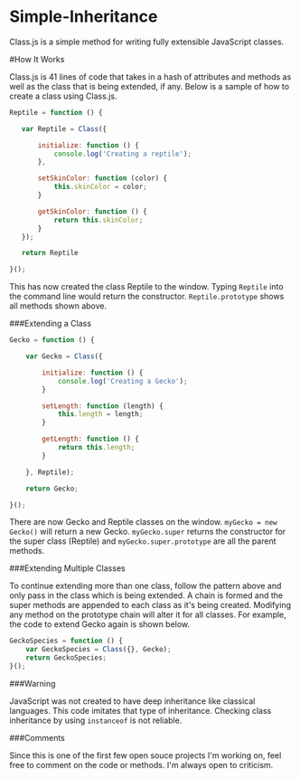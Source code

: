 Simple-Inheritance
==================

Class.js is a simple method for writing fully extensible JavaScript classes.

#How It Works

Class.js is 41 lines of code that takes in a hash of attributes and methods as well as the class that is being extended, if any. Below is a sample of how to create a class using Class.js.


 ```javascript
 Reptile = function () {

	var Reptile = Class({

		initialize: function () {
			console.log('Creating a reptile');
		},

		setSkinColor: function (color) {
			this.skinColor = color;
		}

		getSkinColor: function () {
			return this.skinColor;
		}
	});

	return Reptile

}();
 ```

 This has now created the class Reptile to the window. Typing `Reptile` into the command line would return the constructor. `Reptile.prototype` shows all methods shown above.

###Extending a Class

```javascript
Gecko = function () {

 	var Gecko = Class({

 		initialize: function () {
 			console.log('Creating a Gecko');
 		}

 		setLength: function (length) {
 			this.length = length;
 		}

 		getLength: function () {
 			return this.length;
 		}

 	}, Reptile);

 	return Gecko;

}();
```

There are now Gecko and Reptile classes on the window. `myGecko = new Gecko()` will return a new Gecko. `myGecko.super` returns the constructor for the super class (Reptile) and `myGecko.super.prototype` are all the parent methods.

###Extending Multiple Classes

To continue extending more than one class, follow the pattern above and only pass in the class which is being extended. A chain is formed and the super methods are appended to each class as it's being created. Modifying any method on the prototype chain will alter it for all classes. For example, the code to extend Gecko again is shown below.

```javascript
GeckoSpecies = function () {
	var GeckoSpecies = Class({}, Gecko);
	return GeckoSpecies;
}();
```

###Warning

JavaScript was not created to have deep inheritance like classical languages. This code imitates that type of inheritance. Checking class inheritance by using `instanceof` is not reliable.

###Comments

Since this is one of the first few open souce projects I'm working on, feel free to comment on the code or methods. I'm always open to criticism.
